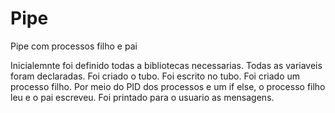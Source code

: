 # Pipe
Pipe com processos filho e pai 

Inicialemnte foi definido todas a bibliotecas necessarias.
Todas as variaveis foram declaradas.
Foi criado o tubo.
Foi escrito no tubo.
Foi criado um processo filho.
Por meio do PID dos processos e um if else, o processo filho leu e o pai escreveu.
Foi printado para o usuario as mensagens.
